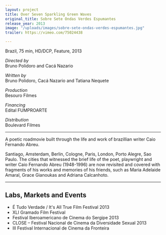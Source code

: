 ```yaml
---
layout: project
title: Over Seven Sparkling Green Waves
original_title: Sobre Sete Ondas Verdes Espumantes
release_year: 2013
image: "/uploads/images/sobre-sete-ondas-verdes-espumantes.jpg"
trailer: https://vimeo.com/75024438

---
```

Brazil, 75 min, HD/DCP, Feature, 2013

_Directed by_  
Bruno Polidoro and Cacá Nazario

_Written by_  
Bruno Polidoro, Cacá Nazario and Tatiana Nequete

_Production_  
Besouro Filmes

_Financing_  
Edital FUMPROARTE

_Distribution_  
Boulevard Filmes

***

A poetic roadmovie built through the life and work of brazillian writer Caio Fernando Abreu.

Santiago, Amsterdam, Berlin, Cologne, Paris, London, Porto Alegre, Sao Paulo. The cities that witnessed the brief life of the poet, playwright and writer Caio Fernando Abreu (1948-1996) are now revisited and covered with fragments of his works and memories of his friends, such as Maria Adelaide Amaral, Grace Gianoukas and Adriana Calcanhoto.

***

## Labs, Markets and Events

* É Tudo Verdade / It's All True Film Festival 2013
* XLI Gramado Film Festival
* Festival Iberoamericano de Cinema do Sergipe 2013
* CLOSE – Festival Nacional de Cinema da Diversidade Sexual 2013
* III Festival Internacional de Cinema da Fronteira